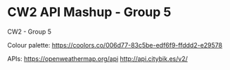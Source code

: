 # CW2 API Mashup - Group 5
CW2 - Group 5


Colour palette:
https://coolors.co/006d77-83c5be-edf6f9-ffddd2-e29578

APIs:
https://openweathermap.org/api 
http://api.citybik.es/v2/
